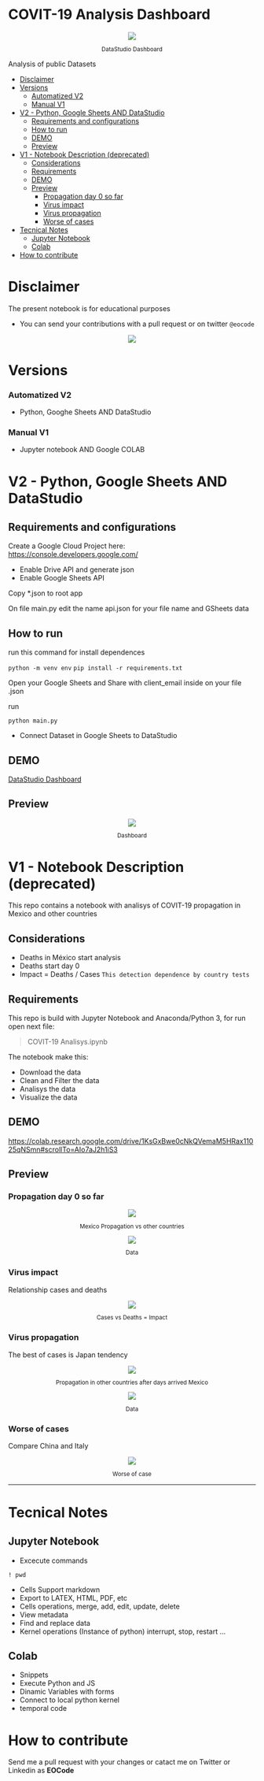 
# COVIT-19 Analysis Dashboard <!-- omit in toc -->

<div align="center">
  <img src="images/Dashboard.png">
  <small><p>DataStudio Dashboard</p></small>
</div>

Analysis of public Datasets
- [Disclaimer](#disclaimer)
- [Versions](#versions)
    - [Automatized V2](#automatized-v2)
    - [Manual V1](#manual-v1)
- [V2 - Python, Google Sheets AND DataStudio](#v2---python-google-sheets-and-datastudio)
  - [Requirements and configurations](#requirements-and-configurations)
  - [How to run](#how-to-run)
  - [DEMO](#demo)
  - [Preview](#preview)
- [V1 - Notebook Description (deprecated)](#v1---notebook-description-deprecated)
  - [Considerations](#considerations)
  - [Requirements](#requirements)
  - [DEMO](#demo-1)
  - [Preview](#preview-1)
    - [Propagation day 0 so far](#propagation-day-0-so-far)
    - [Virus impact](#virus-impact)
    - [Virus propagation](#virus-propagation)
    - [Worse of cases](#worse-of-cases)
- [Tecnical Notes](#tecnical-notes)
  - [Jupyter Notebook](#jupyter-notebook)
  - [Colab](#colab)
- [How to contribute](#how-to-contribute)

# Disclaimer
The present notebook is for educational purposes

* You can send your contributions with a pull request or on twitter ``@eocode``

<div align="center">
  <img src="images/Screenshot_3.png">
</div>

# Versions

### Automatized V2
* Python, Googhe Sheets AND DataStudio

### Manual V1
* Jupyter notebook AND Google COLAB

# V2 - Python, Google Sheets AND DataStudio

## Requirements and configurations

Create a Google Cloud Project here: 
https://console.developers.google.com/

* Enable Drive API and generate json
* Enable Google Sheets API

Copy *.json to root app

On file main.py edit the name api.json for your file name and GSheets data

## How to run

run this command for install dependences

`python -m venv env`
`pip install -r requirements.txt`

Open your Google Sheets and Share with client_email inside on your file .json

run
```shell
python main.py
```

* Connect Dataset in Google Sheets to DataStudio

## DEMO

[DataStudio Dashboard](https://datastudio.google.com/reporting/9770b745-9af2-4967-aac7-66d01f043379/page/HW3KB)

## Preview
<div align="center">
  <img src="images/Dashboard.png">
  <small><p>Dashboard</p></small>
</div>

# V1 - Notebook Description (deprecated)
This repo contains a notebook with analisys of COVIT-19 propagation in Mexico and other countries

## Considerations
* Deaths in México start analysis
* Deaths start day 0
* Impact = Deaths / Cases `This detection dependence by country tests`

## Requirements
This repo is build with Jupyter Notebook and Anaconda/Python 3, for run open next file:

> COVIT-19 Analisys.ipynb

The notebook make this:
* Download the data
* Clean and Filter the data
* Analisys the data
* Visualize the data

## DEMO
https://colab.research.google.com/drive/1KsGxBwe0cNkQVemaM5HRax11025qNSmn#scrollTo=AIo7aJ2h1iS3

## Preview

### Propagation day 0 so far

<div align="center">
  <img src="images/Screenshot_1.png">
  <small><p>Mexico Propagation vs other countries</p></small>
</div>

<div align="center">
  <img src="images/Screenshot_2.png">
  <small><p>Data</p></small>
</div>

### Virus impact

Relationship cases and deaths

<div align="center">
  <img src="images/Screenshot_6.png">
  <small><p>Cases vs Deaths = Impact</p></small>
</div>

### Virus propagation

The best of cases is Japan tendency

<div align="center">
  <img src="images/Screenshot_4.png">
  <small><p>Propagation in other countries after days arrived Mexico</p></small>
</div>

<div align="center">
  <img src="images/Screenshot_2.png">
  <small><p>Data</p></small>
</div>

### Worse of cases

Compare China and Italy

<div align="center">
  <img src="images/Screenshot_5.png">
  <small><p>Worse of case</p></small>
</div>

---------------
# Tecnical Notes
## Jupyter Notebook

* Excecute commands
```jupyter
! pwd
```
* Cells Support markdown
* Export to LATEX, HTML, PDF, etc
* Cells operations, merge, add, edit, update, delete
* View metadata
* Find and replace data
* Kernel operations (Instance of python) interrupt, stop, restart ...

## Colab
* Snippets
* Execute Python and JS
* Dinamic Variables with forms
* Connect to local python kernel
* temporal code

# How to contribute

Send me a pull request with your changes or catact me on Twitter or Linkedin as **EOCode**